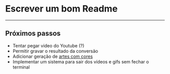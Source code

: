 # Escrever um bom Readme

---

## Próximos passos
* Tentar pegar video do Youtube (?)
* Permitir gravar o resultado da conversão
* Adicionar geração de [artes com cores](https://www.youtube.com/watch?v=eLfRSAgXNZU)
* Implementar um sistema para sair dos vídeos e gifs sem fechar o terminal